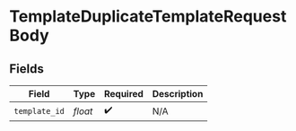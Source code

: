 # TemplateDuplicateTemplateRequestBody


## Fields

| Field              | Type               | Required           | Description        |
| ------------------ | ------------------ | ------------------ | ------------------ |
| `template_id`      | *float*            | :heavy_check_mark: | N/A                |